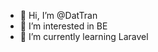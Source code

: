 - 👋 Hi, I’m @DatTran
- 👀 I’m interested in BE
- 🌱 I’m currently learning Laravel

<!---
DatTran2000/DatTran2000 is a ✨ special ✨ repository because its `README.md` (this file) appears on your GitHub profile.
You can click the Preview link to take a look at your changes.
--->
